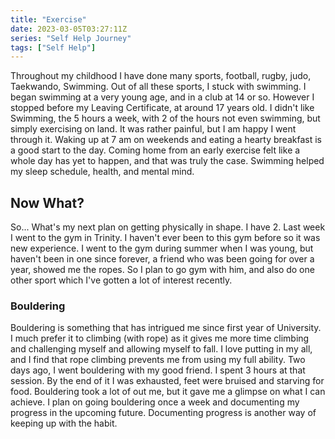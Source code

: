 ```yaml
---
title: "Exercise"
date: 2023-03-05T03:27:11Z
series: "Self Help Journey"
tags: ["Self Help"]
---
```


Throughout my childhood I have done many sports, football, rugby, judo,
Taekwando, Swimming. Out of all these sports, I stuck with swimming. 
I began swimming at a very young age, and in a club at 14 or so. However
I stopped before my Leaving Certificate, at around 17 years old. I didn't
like Swimming, the 5 hours a week, with 2 of the hours not even swimming, 
but simply exercising on land. It was rather painful, but I am happy I went
through it. Waking up at 7 am on weekends and eating a hearty breakfast 
is a good start to the day. Coming home from an early exercise felt like
a whole day has yet to happen, and that was truly the case. Swimming helped
my sleep schedule, health, and mental mind.

## Now What?
So... What's my next plan on getting physically in shape. I have 2. Last week
I went to the gym in Trinity. I haven't ever been to this gym before so it was
new experience. I went to the gym during summer when I was young, but haven't
been in one since forever, a friend who was been going for over a year, showed
me the ropes. So I plan to go gym with him, and also do one other sport which
I've gotten a lot of interest recently.

### Bouldering
Bouldering is something that has intrigued me since first year of University.
I much prefer it to climbing (with rope) as it gives me more time climbing and
challenging myself and allowing myself to fall. I love putting in my all, and I
find that rope climbing prevents me from using my full ability. Two days ago, I
went bouldering with my good friend. I spent 3 hours at that session. By the end
of it I was exhausted, feet were bruised and starving for food. Bouldering took
a lot of out me, but it gave me a glimpse on what I can achieve. I plan on going
bouldering once a week and documenting my progress in the upcoming future. 
Documenting progress is another way of keeping up with the habit.
